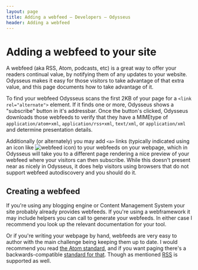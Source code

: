 ```yaml
---
layout: page
title: Adding a webfeed — Developers — Odysseus
header: Adding a webfeed
---
```


# Adding a webfeed to your site
A webfeed (aka RSS, Atom, podcasts, etc) is a great way to offer your readers continual value, by notifying them of any updates to your website. Odysseus makes it easy for those visitors to take advantage of that extra value, and this page documents how to take advantage of it.

To find your webfeed Odysseus scans the first 2KB of your page for a `<link rel="alternate">` element. If it finds one or more, Odysseus shows a "subscribe" button in it's addressbar. Once the button's clicked, Odysseus downloads those webfeeds to verify that they have a MIMEtype of `application/atom+xml`, `application/rss+xml`, `text/xml`, or `application/xml` and determine presentation details.

Additionally (or alternately) you may add `<a>` links (typically indicated using an icon like ![webfeed icon](https://upload.wikimedia.org/wikipedia/en/thumb/4/43/Feed-icon.svg/128px-Feed-icon.svg.png)) to your webfeeds on your webpage, which in Odysseus will take you to a different page rendering a nice preview of your webfeed where your visitors can then subscribe. While this doesn't present near as nicely in Odysseus, it does help visitors using browsers that do not support webfeed autodiscovery and you should do it.

## Creating a webfeed
If you're using any blogging engine or Content Management System your site probably already provides webfeeds. If you're using a webframework it may include helpers you can call to generate your webfeeds. In either case I recommend you look up the relevant documentation for your tool.

Or if you're writing your webpage by hand, webfeeds are very easy to author with the main challenge being keeping them up to date. I would recommend you read [the Atom standard](https://tools.ietf.org/html/rfc4287), and if you want paging there's a backwards-compatible [standard for that](https://tools.ietf.org/html/rfc5005). Though as mentioned [RSS](https://cyber.harvard.edu/rss/rss.html) is supported as well.
